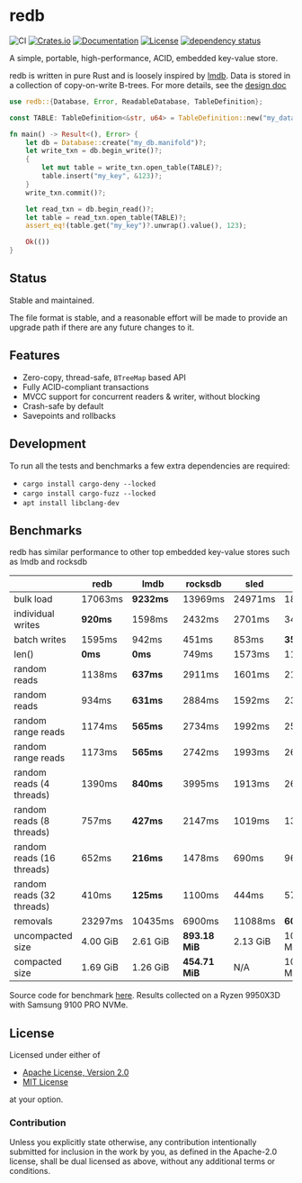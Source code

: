 # redb

![CI](https://github.com/cberner/redb/actions/workflows/ci.yml/badge.svg)
[![Crates.io](https://img.shields.io/crates/v/redb.svg)](https://crates.io/crates/redb)
[![Documentation](https://docs.rs/redb/badge.svg)](https://docs.rs/redb)
[![License](https://img.shields.io/crates/l/redb)](https://crates.io/crates/redb)
[![dependency status](https://deps.rs/repo/github/cberner/redb/status.svg)](https://deps.rs/repo/github/cberner/redb)

A simple, portable, high-performance, ACID, embedded key-value store.

redb is written in pure Rust and is loosely inspired by [lmdb](http://www.lmdb.tech/doc/). Data is stored in a collection
of copy-on-write B-trees. For more details, see the [design doc](docs/design.md)

```rust
use redb::{Database, Error, ReadableDatabase, TableDefinition};

const TABLE: TableDefinition<&str, u64> = TableDefinition::new("my_data");

fn main() -> Result<(), Error> {
    let db = Database::create("my_db.manifold")?;
    let write_txn = db.begin_write()?;
    {
        let mut table = write_txn.open_table(TABLE)?;
        table.insert("my_key", &123)?;
    }
    write_txn.commit()?;

    let read_txn = db.begin_read()?;
    let table = read_txn.open_table(TABLE)?;
    assert_eq!(table.get("my_key")?.unwrap().value(), 123);

    Ok(())
}
```

## Status
Stable and maintained.

The file format is stable, and a reasonable effort will be made to provide an upgrade path if there
are any future changes to it.

## Features
* Zero-copy, thread-safe, `BTreeMap` based API
* Fully ACID-compliant transactions
* MVCC support for concurrent readers & writer, without blocking
* Crash-safe by default
* Savepoints and rollbacks

## Development
To run all the tests and benchmarks a few extra dependencies are required:
* `cargo install cargo-deny --locked`
* `cargo install cargo-fuzz --locked`
* `apt install libclang-dev`

## Benchmarks
redb has similar performance to other top embedded key-value stores such as lmdb and rocksdb

|                           | redb      | lmdb       | rocksdb        | sled     | fjall       | sqlite     |
|---------------------------|-----------|------------|----------------|----------|-------------|------------|
| bulk load                 | 17063ms   | **9232ms** | 13969ms        | 24971ms  | 18619ms     | 15341ms    |
| individual writes         | **920ms** | 1598ms     | 2432ms         | 2701ms   | 3488ms      | 7040ms     |
| batch writes              | 1595ms    | 942ms      | 451ms          | 853ms    | **353ms**   | 2625ms     |
| len()                     | **0ms**   | **0ms**    | 749ms          | 1573ms   | 1181ms      | 30ms       |
| random reads              | 1138ms    | **637ms**  | 2911ms         | 1601ms   | 2177ms      | 4283ms     |
| random reads              | 934ms     | **631ms**  | 2884ms         | 1592ms   | 2357ms      | 4281ms     |
| random range reads        | 1174ms    | **565ms**  | 2734ms         | 1992ms   | 2564ms      | 8431ms     |
| random range reads        | 1173ms    | **565ms**  | 2742ms         | 1993ms   | 2690ms      | 8449ms     |
| random reads (4 threads)  | 1390ms    | **840ms**  | 3995ms         | 1913ms   | 2606ms      | 7000ms     |
| random reads (8 threads)  | 757ms     | **427ms**  | 2147ms         | 1019ms   | 1352ms      | 8123ms     |
| random reads (16 threads) | 652ms     | **216ms**  | 1478ms         | 690ms    | 963ms       | 23022ms    |
| random reads (32 threads) | 410ms     | **125ms**  | 1100ms         | 444ms    | 576ms       | 26536ms    |
| removals                  | 23297ms   | 10435ms    | 6900ms         | 11088ms  | **6004ms**  | 10323ms    |
| uncompacted size          | 4.00 GiB  | 2.61 GiB   | **893.18 MiB** | 2.13 GiB | 1000.95 MiB | 1.09 GiB   |
| compacted size            | 1.69 GiB  | 1.26 GiB   | **454.71 MiB** | N/A      | 1000.95 MiB | 556.85 MiB |

Source code for benchmark [here](./crates/redb-bench/benches/lmdb_benchmark.rs). Results collected on a Ryzen 9950X3D with Samsung 9100 PRO NVMe.

## License

Licensed under either of

* [Apache License, Version 2.0](LICENSE-APACHE)
* [MIT License](LICENSE-MIT)

at your option.

### Contribution

Unless you explicitly state otherwise, any contribution intentionally
submitted for inclusion in the work by you, as defined in the Apache-2.0
license, shall be dual licensed as above, without any additional terms or
conditions.
